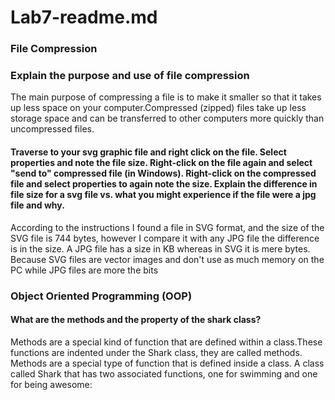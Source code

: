 # Lab7-readme.md
### File Compression
### Explain the purpose and use of file compression
The main purpose of compressing a file is to make it smaller so that it takes up less space on your computer.Compressed (zipped) files take up less storage space and can be transferred to other computers more quickly than uncompressed files.
#### Traverse to your svg graphic file and right click on the file.  Select properties and note the file size.  Right-click on the file again and select "send to" compressed file (in Windows).  Right-click on the compressed file and select properties to again note the size.  Explain the difference in file size for a svg file vs. what you might experience if the file were a jpg file and why.  
According to the instructions I found a file in SVG format, and the size of the SVG file is 744 bytes, however I compare it with any JPG file the difference is in the size. A JPG file has a size in KB whereas in SVG it is mere bytes. Because SVG files are vector images and don't use as much memory on the PC while JPG files are more the bits
### Object Oriented Programming (OOP) 
#### What are the methods and the property of the shark class? 
Methods are a special kind of function that are defined within a class.These functions are indented under the Shark class, they are called methods. Methods are a special type of function that is defined inside a class. A class called Shark that has two associated functions, one for swimming and one for being awesome:
